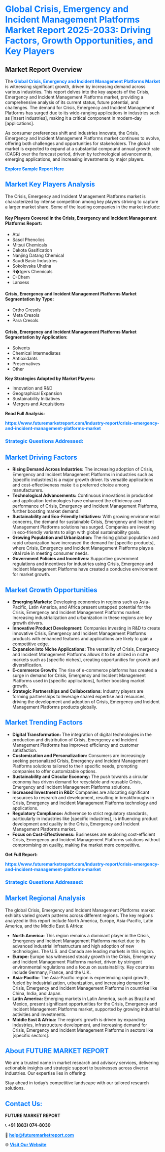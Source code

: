 <h1 style="color: #007BFF;">Global Crisis, Emergency and Incident Management Platforms Market Report 2025-2033: Driving Factors, Growth Opportunities, and Key Players</h1>

<section id="overview">
<h2>Market Report Overview</h2>
<p>The <a href="https://www.futuremarketreport.com/industry-report/crisis-emergency-and-incident-management-platforms-market" style="color: #007BFF; text-decoration: none;"><strong>Global Crisis, Emergency and Incident Management Platforms Market</strong></a> is witnessing significant growth, driven by increasing demand across various industries. This report delves into the key aspects of the Crisis, Emergency and Incident Management Platforms market, providing a comprehensive analysis of its current status, future potential, and challenges. The demand for Crisis, Emergency and Incident Management Platforms has surged due to its wide-ranging applications in industries such as [insert industries], making it a critical component in modern-day [applications].</p>
<p>As consumer preferences shift and industries innovate, the Crisis, Emergency and Incident Management Platforms market continues to evolve, offering both challenges and opportunities for stakeholders. The global market is expected to expand at a substantial compound annual growth rate (CAGR) over the forecast period, driven by technological advancements, emerging applications, and increasing investments by major players.</p>
</section>

<section id="overview">
<p><a href="https://www.futuremarketreport.com/request-sample/reportId=34317" style="color: #007BFF; text-decoration: none;"><strong>Explore Sample Report Here</strong></a></p>
</section>

<section id="key-players">
<h2 style="color: #007BFF;">Market Key Players Analysis</h2>
<p>The Crisis, Emergency and Incident Management Platforms market is characterized by intense competition among key players striving to capture a larger market share. Some of the leading companies in the market include:</p>
<h4>Key Players Covered in the Crisis, Emergency and Incident Management Platforms Report:</h4>
<ul><li>Atul</li><li>Sasol Phenolics</li><li>Mitsui Chemicals</li><li>Dakota Gasification</li><li>Nanjing Datang Chemical</li><li>Saudi Basic Industries</li><li>Sokolovska Uhelna</li><li>R�tgers Chemicals</li><li>C-Chem</li><li>Lanxess</li></ul>
<h4>Crisis, Emergency and Incident Management Platforms Market Segmentation by Type:</h4>
<ul><li>Ortho Cresols</li><li>Meta Cresols</li><li>Para Cresols</li></ul>

<h4>Crisis, Emergency and Incident Management Platforms Market Segmentation by Application:</h4>
<ul><li>Solvents</li><li>Chemical Intermediates</li><li>Antioxidants</li><li>Preservatives</li><li>Other</li></ul>
<p><strong>Key Strategies Adopted by Market Players:</strong></p>
<ul>
<li>Innovation and R&D</li>
<li>Geographical Expansion</li>
<li>Sustainability Initiatives</li>
<li>Mergers and Acquisitions</li>
</ul>
</section>

<section>
<p><strong>Read Full Analysis: </strong></p><a href="https://www.futuremarketreport.com/industry-report/crisis-emergency-and-incident-management-platforms-market" style="color: #007BFF; text-decoration: none;"><strong>https://www.futuremarketreport.com/industry-report/crisis-emergency-and-incident-management-platforms-market</strong></a>
<h3 style="color: #007BFF;">Strategic Questions Addressed:</h3>
</section>

<section id="driving-factors">
<h2 style="color: #007BFF;">Market Driving Factors</h2>
<ul>
<li><strong>Rising Demand Across Industries:</strong> The increasing adoption of Crisis, Emergency and Incident Management Platforms in industries such as [specific industries] is a major growth driver. Its versatile applications and cost-effectiveness make it a preferred choice among manufacturers.</li>
<li><strong>Technological Advancements:</strong> Continuous innovations in production and application technologies have enhanced the efficiency and performance of Crisis, Emergency and Incident Management Platforms, further boosting market demand.</li>
<li><strong>Sustainability and Eco-Friendly Initiatives:</strong> With growing environmental concerns, the demand for sustainable Crisis, Emergency and Incident Management Platforms solutions has surged. Companies are investing in eco-friendly variants to align with global sustainability goals.</li>
<li><strong>Growing Population and Urbanization:</strong> The rising global population and rapid urbanization have increased the demand for [specific products], where Crisis, Emergency and Incident Management Platforms plays a vital role in meeting consumer needs.</li>
<li><strong>Government Policies and Incentives:</strong> Supportive government regulations and incentives for industries using Crisis, Emergency and Incident Management Platforms have created a conducive environment for market growth.</li>
</ul>
</section>

<section id="growth-opportunities">
<h2 style="color: #007BFF;">Market Growth Opportunities</h2>
<ul>
<li><strong>Emerging Markets:</strong> Developing economies in regions such as Asia-Pacific, Latin America, and Africa present untapped potential for the Crisis, Emergency and Incident Management Platforms market. Increasing industrialization and urbanization in these regions are key growth drivers.</li>
<li><strong>Innovative Product Development:</strong> Companies investing in R&D to create innovative Crisis, Emergency and Incident Management Platforms products with enhanced features and applications are likely to gain a competitive edge.</li>
<li><strong>Expansion into Niche Applications:</strong> The versatility of Crisis, Emergency and Incident Management Platforms allows it to be utilized in niche markets such as [specific niches], creating opportunities for growth and diversification.</li>
<li><strong>E-commerce Growth:</strong> The rise of e-commerce platforms has created a surge in demand for Crisis, Emergency and Incident Management Platforms used in [specific applications], further boosting market growth.</li>
<li><strong>Strategic Partnerships and Collaborations:</strong> Industry players are forming partnerships to leverage shared expertise and resources, driving the development and adoption of Crisis, Emergency and Incident Management Platforms products globally.</li>
</ul>
</section>

<section id="trending-factors">
<h2 style="color: #007BFF;">Market Trending Factors</h2>
<ul>
<li><strong>Digital Transformation:</strong> The integration of digital technologies in the production and distribution of Crisis, Emergency and Incident Management Platforms has improved efficiency and customer satisfaction.</li>
<li><strong>Customization and Personalization:</strong> Consumers are increasingly seeking personalized Crisis, Emergency and Incident Management Platforms solutions tailored to their specific needs, prompting companies to offer customizable options.</li>
<li><strong>Sustainability and Circular Economy:</strong> The push towards a circular economy has driven demand for recyclable and reusable Crisis, Emergency and Incident Management Platforms solutions.</li>
<li><strong>Increased Investment in R&D:</strong> Companies are allocating significant resources to research and development, resulting in breakthroughs in Crisis, Emergency and Incident Management Platforms technology and applications.</li>
<li><strong>Regulatory Compliance:</strong> Adherence to strict regulatory standards, particularly in industries like [specific industries], is influencing product development and quality in the Crisis, Emergency and Incident Management Platforms market.</li>
<li><strong>Focus on Cost-Effectiveness:</strong> Businesses are exploring cost-efficient Crisis, Emergency and Incident Management Platforms solutions without compromising on quality, making the market more competitive.</li>
</ul>
</section>

<section>
<p><strong>Get Full Report: </strong></p><a href="https://www.futuremarketreport.com/industry-report/crisis-emergency-and-incident-management-platforms-market" style="color: #007BFF; text-decoration: none;"><strong>https://www.futuremarketreport.com/industry-report/crisis-emergency-and-incident-management-platforms-market</strong></a>
<h3 style="color: #007BFF;">Strategic Questions Addressed:</h3>
</section>


<section id="regional-analysis">
<h2 style="color: #007BFF;">Market Regional Analysis</h2>
<p>The global Crisis, Emergency and Incident Management Platforms market exhibits varied growth patterns across different regions. The key regions analyzed in this report include North America, Europe, Asia-Pacific, Latin America, and the Middle East & Africa:</p>
<ul>
<li><strong>North America:</strong> This region remains a dominant player in the Crisis, Emergency and Incident Management Platforms market due to its advanced industrial infrastructure and high adoption of new technologies. The U.S. and Canada are leading markets in this region.</li>
<li><strong>Europe:</strong> Europe has witnessed steady growth in the Crisis, Emergency and Incident Management Platforms market, driven by stringent environmental regulations and a focus on sustainability. Key countries include Germany, France, and the U.K.</li>
<li><strong>Asia-Pacific:</strong> The Asia-Pacific region is experiencing rapid growth, fueled by industrialization, urbanization, and increasing demand for Crisis, Emergency and Incident Management Platforms in countries like China, India, and Japan.</li>
<li><strong>Latin America:</strong> Emerging markets in Latin America, such as Brazil and Mexico, present significant opportunities for the Crisis, Emergency and Incident Management Platforms market, supported by growing industrial activities and investments.</li>
<li><strong>Middle East & Africa:</strong> The region’s growth is driven by expanding industries, infrastructure development, and increasing demand for Crisis, Emergency and Incident Management Platforms in sectors like [specific sectors].</li>
</ul>
</section>

<footer>
<h2 style="color: #007BFF;">About FUTURE MARKET REPORT</h2>
<p>We are a trusted name in market research and advisory services, delivering actionable insights and strategic support to businesses across diverse industries. Our expertise lies in offering:</p>

<p>Stay ahead in today’s competitive landscape with our tailored research solutions.</p>

<h2 style="color: #007BFF;">Contact Us:</h2>
<p><strong>FUTURE MARKET REPORT</strong></p>
<p>📞 <strong>+91 (883) 074-8030</strong></p>
<p>📧 <strong><a href="mailto:help@futuremarketreport.com" style="color: #007BFF;">help@futuremarketreport.com</a></strong></p>
<p>🌐 <strong><a href="https://www.futuremarketreport.com/" style="color: #007BFF;">Visit Our Website</a></strong></p>
</footer>